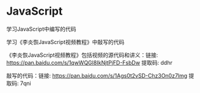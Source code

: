 # JavaScript
学习JavaScript中编写的代码

学习《李炎恢JavaScript视频教程》中敲写的代码

《李炎恢JavaScript视频教程》包括视频的源代码和讲义：链接: https://pan.baidu.com/s/1qwWQGI8IkNjtPjFD-FsbDw 提取码: ddhr 

敲写的代码：链接: https://pan.baidu.com/s/1Ags0t2vSD-Chz3On0z7lmg 提取码: 7qni 
